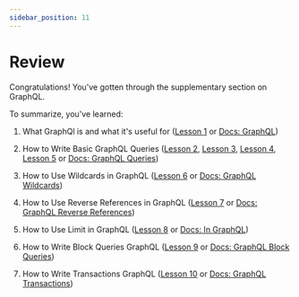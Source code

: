 ```yaml
---
sidebar_position: 11
---
```


# Review

Congratulations! You've gotten through the supplementary section on GraphQL.

To summarize, you've learned:

1. What GraphQl is and what it's useful for ([Lesson 1](/guides/graphql/1.md) or
   [Docs: GraphQL](/overview/query/graphql.md))

2. How to Write Basic GraphQL Queries ([Lesson 2](/guides/graphql/2.md),
   [Lesson 3](/guides/graphql/3.md), [Lesson 4](/guides/graphql/4.md),
   [Lesson 5](/guides/graphql/5.md) or  [Docs: GraphQL Queries](/overview/query/graphql.md#queries))

3. How to Use Wildcards in GraphQL ([Lesson 6](/guides/graphql/6.md) or
   [Docs: GraphQL Wildcards](/overview/query/graphql.md#wildcards))

4. How to Use Reverse References in GraphQL ([Lesson 7](/guides/graphql/7.md) or
   [Docs: GraphQL Reverse References](/overview/query/graphql.md#reverse-references))

5. How to Use Limit in GraphQL ([Lesson 8](/guides/graphql/8.md) or
    [Docs: In GraphQL](/overview/query/graphql.md#sub-select-queries))

6. How to Write Block Queries GraphQL ([Lesson 9](/guides/graphql/9.md) or
    [Docs: GraphQL Block Queries](/overview/query/graphql.md#block-queries))

7. How to Write Transactions GraphQL ([Lesson 10](/guides/graphql/10.md) or
    [Docs: GraphQL Transactions](/overview/query/graphql.md#transactions))
